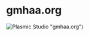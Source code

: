 # gmhaa.org

![Plasmic Studio](https://storage.googleapis.com/amotivv-public/gmhaa-website-screenshot-plasmic.png) "gmhaa.org")


